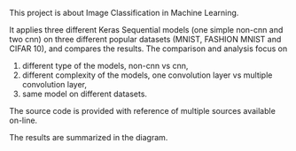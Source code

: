 This project is about Image Classification in Machine Learning. 

It applies three different Keras Sequential models (one simple non-cnn and two cnn) on 
three different popular datasets (MNIST, FASHION MNIST and CIFAR 10), and compares the results.
The comparison and analysis focus on  
1. different type of the models, non-cnn vs cnn,
2. different complexity of the models, one convolution layer vs multiple convolution layer,
3. same model on different datasets.

The source code is provided with reference of multiple sources available on-line.

The results are summarized in the diagram.
